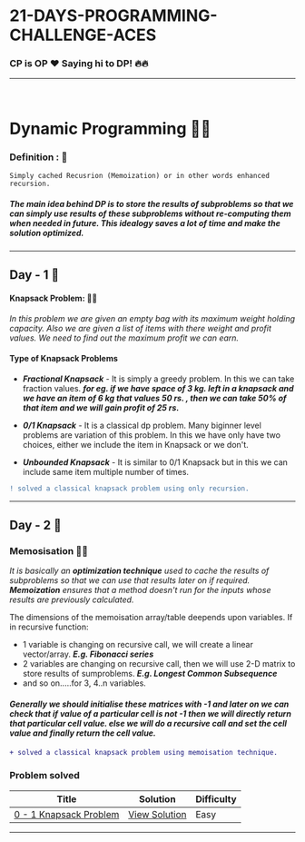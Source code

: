 # 21-DAYS-PROGRAMMING-CHALLENGE-ACES
### CP is OP :heart:  Saying hi to DP! :fire::fire:
---
<br/>

# Dynamic Programming :rocket::rocket:

### Definition : :orange_book:
```
Simply cached Recusrion (Memoization) or in other words enhanced recursion.
```
##### _The main idea behind DP is to store the results of subproblems so that we can simply use results of these subproblems without re-computing them when needed in future. This idealogy saves a lot of time and make the solution optimized._
---
## Day - 1 :blue_book:
#### Knapsack Problem: :pushpin::pushpin:
_In this problem we are given an empty bag with its maximum weight holding capacity. Also we are given a list of items with there weight and profit values. We need to find out the maximum profit we can earn._
#### Type of Knapsack Problems
- ***Fractional Knapsack*** - It is simply a greedy problem. In this we can take fraction values. ***for eg. if we have space of 3 kg. left in a knapsack and we have an item of 6 kg that values 50 rs. , then we can take 50% of that item and we will gain profit of 25 rs.***

- ***0/1 Knapsack*** - It is a classical dp problem. Many biginner level problems are variation of this problem. In this we have only have two choices, either we include the item in Knapsack or we don't.

- ***Unbounded Knapsack*** - It is similar to 0/1 Knapsack but in this we can include same item multiple number of times.


```diff
! solved a classical knapsack problem using only recursion.
```
---

## Day - 2 :green_book:
### Memosisation :pushpin::pushpin:
_It is basically an **optimization technique** used to cache the results of subproblems so that we can use that results later on if required. **Memoization** ensures that a method doesn't run for the inputs whose results are previously calculated._

The dimensions of the memoisation array/table deepends upon variables.
If in recursive function:

- 1 variable is changing on recursive call, we will create a linear vector/array. ***E.g.  Fibonacci series***
- 2 variables are changing on recursive call, then we will use 2-D matrix to store results of sumproblems. ***E.g. Longest Common Subsequence***
- and so on.....for 3, 4..n variables.

#### _Generally we should initialise these matrices with -1 and later on we can check that if value of a particular cell is not  -1 then we will directly return that particular  cell value. else we will do a recursive call and set the cell value and finally return the cell value._

```diff
+ solved a classical knapsack problem using memoisation technique.
```
### Problem solved
| Title           |  Solution       | Difficulty    |
|---------------- | --------------- |------------- |
 [0 - 1 Knapsack Problem](https://practice.geeksforgeeks.org/problems/0-1-knapsack-problem/0) | [View Solution](./DAY-2/0-1_Knapsack_Problem_(GEEKSFORGEEKS).cpp) | Easy |||
***
